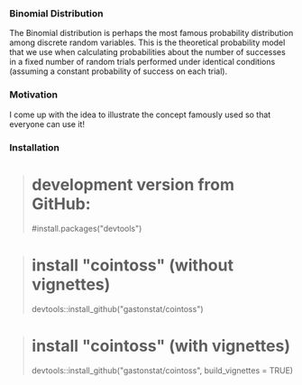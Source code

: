 ### Binomial Distribution
The Binomial distribution is perhaps the most famous probability distribution among discrete
random variables. This is the theoretical probability model that we use when calculating
probabilities about the number of successes in a fixed number of random trials performed
under identical conditions (assuming a constant probability of success on each trial).

### Motivation
I come up with the idea to illustrate the concept famously used so that everyone can use it!

### Installation

> # development version from GitHub:
> #install.packages("devtools") 

> # install "cointoss" (without vignettes)
>devtools::install_github("gastonstat/cointoss")

> # install "cointoss" (with vignettes)
> devtools::install_github("gastonstat/cointoss", build_vignettes = TRUE)

